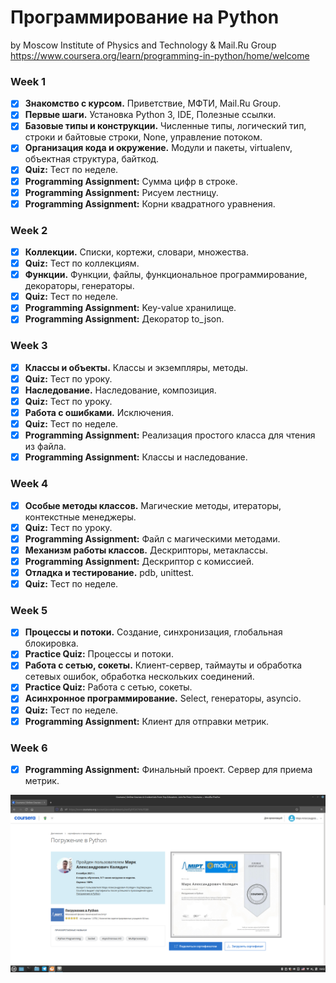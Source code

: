 # Программирование на Python
by Moscow Institute of Physics and Technology & Mail.Ru Group<br>
https://www.coursera.org/learn/programming-in-python/home/welcome

### Week 1
- [X] **Знакомство с курсом.** Приветствие, МФТИ, Mail.Ru Group.
- [X] **Первые шаги.** Установка Python 3, IDE, Полезные ссылки. 
- [X] **Базовые типы и конструкции.** Численные типы, логический тип, строки и байтовые строки, None, управление потоком.
- [X] **Организация кода и окружение.** Модули и пакеты, virtualenv, объектная структура, байткод.
- [X] **Quiz:** Тест по неделе.
- [X] **Programming Assignment:** Сумма цифр в строке.
- [X] **Programming Assignment:** Рисуем лестницу.
- [X] **Programming Assignment:** Корни квадратного уравнения.

### Week 2
- [X] **Коллекции.** Списки, кортежи, словари, множества.
- [X] **Quiz:** Тест по коллекциям.
- [X] **Функции.** Функции, файлы, функциональное программирование, декораторы, генераторы. 
- [X] **Quiz:** Тест по неделе.
- [X] **Programming Assignment:** Key-value хранилище.
- [X] **Programming Assignment:** Декоратор to_json.

### Week 3
- [X] **Классы и объекты.** Классы и экземпляры, методы.
- [X] **Quiz:** Тест по уроку.
- [X] **Наследование.** Наследование, композиция.
- [X] **Quiz:** Тест по уроку.
- [X] **Работа с ошибками.** Исключения.
- [X] **Quiz:** Тест по неделе.
- [X] **Programming Assignment:** Реализация простого класса для чтения из файла.
- [X] **Programming Assignment:** Классы и наследование.

### Week 4
- [X] **Особые методы классов.** Магические методы, итераторы, контекстные менеджеры.
- [X] **Quiz:** Тест по уроку.
- [X] **Programming Assignment:** Файл с магическими методами.
- [X] **Механизм работы классов.** Дескрипторы, метаклассы.
- [X] **Programming Assignment:** Дескриптор с комиссией.
- [X] **Отладка и тестирование.** pdb, unittest.
- [X] **Quiz:** Тест по неделе.

### Week 5
- [X] **Процессы и потоки.** Создание, синхронизация, глобальная блокировка.
- [X] **Practice Quiz:** Процессы и потоки.
- [X] **Работа с сетью, сокеты.** Клиент-сервер, таймауты и обработка сетевых ошибок, обработка нескольких соединений.
- [X] **Practice Quiz:** Работа с сетью, сокеты.
- [X] **Асинхронное программирование.** Select, генераторы, asyncio.
- [X] **Quiz:** Тест по неделе.
- [X] **Programming Assignment:** Клиент для отправки метрик.

### Week 6
- [X] **Programming Assignment:** Финальный проект. Сервер для приема метрик.


![picture alt](https://github.com/Garmonik/Coursera_Immersion_in_Python/blob/main/Coursera_Immersion_in_Python.png)
